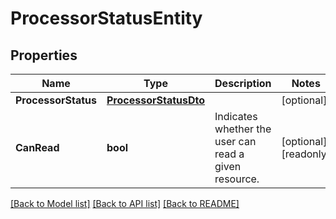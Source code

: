 # ProcessorStatusEntity

## Properties

Name | Type | Description | Notes
------------ | ------------- | ------------- | -------------
**ProcessorStatus** | [**ProcessorStatusDto**](ProcessorStatusDTO.md) |  | [optional] 
**CanRead** | **bool** | Indicates whether the user can read a given resource. | [optional] [readonly] 

[[Back to Model list]](../README.md#documentation-for-models) [[Back to API list]](../README.md#documentation-for-api-endpoints) [[Back to README]](../README.md)


